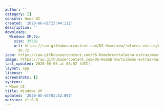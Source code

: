 ```yaml
---
author: ''
category: []
console: Wood UI
created: '2020-06-01T23:44:11Z'
description: ''
downloads:
  Windows XP.7z:
    size: 35581
    url: https://raw.githubusercontent.com/DS-Homebrew/twlmenu-extras/master/_nds/TWiLightMenu/akmenu/themes/Windows
      XP.7z
icon: https://raw.githubusercontent.com/DS-Homebrew/twlmenu-extras/master/_nds/TWiLightMenu/akmenu/themes/meta/Windows%20XP/icon.png
image: https://raw.githubusercontent.com/DS-Homebrew/twlmenu-extras/master/_nds/TWiLightMenu/akmenu/themes/meta/Windows%20XP/icon.png
last_updated: 2020-05-05 at 03:52 (UTC)
layout: app
license: ''
screenshots: []
systems:
- Wood UI
title: Windows XP
updated: '2020-05-05T03:52:09Z'
version: v1.0.0
---
```

